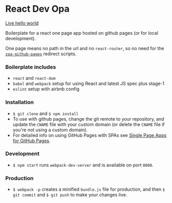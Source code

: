 # React Dev Opa

[Live hello world](http://react-dev-opa.rafrex.com)

Boilerplate for a react one page app hosted on github pages (or for local development).  

One page means no path in the url and no `react-router`, so no need for the [`spa-github-pages`](https://github.com/rafrex/spa-github-pages) redirect scripts.

### Boilerplate includes
- `react` and `react-dom`
- `babel` and `webpack` setup for using React and latest JS spec plus stage-1
- `eslint` setup with airbnb config

### Installation
- `$ git clone` and `$ npm install`
- To use with github pages, change the git remote to your repository, and update the `CNAME` file with your custom domain (or delete the `CNAME` file if you're not using a custom domain).
- For detailed info on using GitHub Pages with SPAs see [Single Page Apps for GitHub Pages](https://github.com/rafrex/spa-github-pages).

### Development
- `$ npm start` runs `webpack-dev-server` and is available on port `8080`.

### Production
- `$ webpack -p` creates a minified `bundle.js` file for production, and then `$ git commit` and `$ git push` to make your changes live.
